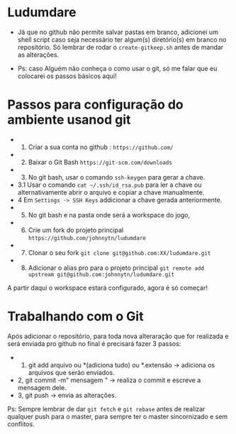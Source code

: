 # Ludumdare

- Já que no github não permite salvar pastas em branco, adicionei um shell script caso seja necessário ter algum(s) diretório(s) em branco no repositório. Só lembrar de rodar o `create-gitkeep.sh` antes de mandar as alterações.


- Ps: caso Alguém não conheça o como usar o git, só me falar que eu colocarei os passos básicos aqui!



# Passos para configuração do ambiente usanod git

- 1. Criar a sua conta no github : `https://github.com/`
- 2. Baixar o Git Bash `https://git-scm.com/downloads` 
- 3. No git bash, usar o comando `ssh-keygen` para gerar a chave.
- 3.1 Usar o comando `cat ~/.ssh/id_rsa.pub` para ler a chave ou alternativamente abrir o arquivo e copiar a chave manualmente.
- 4  Em `Settings -> SSH Keys` addicionar a chave gerada anteriormente.
- 5. No git bash e na pasta onde será a workspace do jogo,
- 6. Crie um fork do projeto principal `https://github.com/johnnytn/ludumdare`
- 7. Clonar o seu fork `git clone git@github.com:XX/ludumdare.git`
- 8. Adicionar o alias pro para o projeto principal `git remote add upstream git@github.com:johnnytn/ludumdare.git`


A partir daqui o workspace estará configurado, agora é só começar!

# Trabalhando com o Git

Após adicionar o repositório, para toda nova alteraração que for realizada e será enviada pro github no final é precisará fazer 3 passos: 
- 1. git add arquivo ou *(adiciona tudo) ou *.extensão -> adiciona os arquivos que serão enviados.
- 2, git commit -m" mensagem " -> realiza o commit e escreve a mensagem dele.
- 3, git push -> envia as alterações.

Ps: Sempre lembrar de dar `git fetch` e `git rebase` antes de realizar qualquer push para o master, para sempre ter o master sincornizado e sem conflitos.





